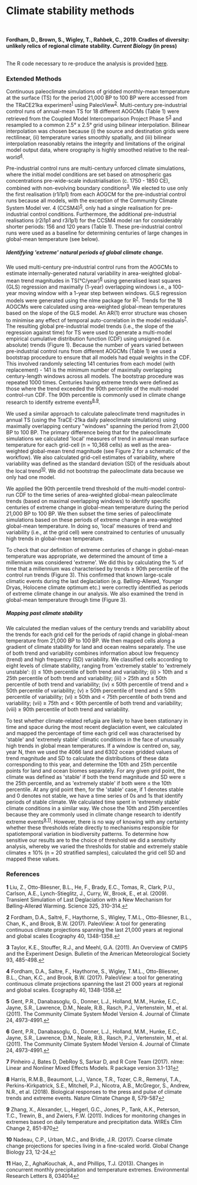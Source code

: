 Climate stability methods
================

<br/><br/> **Fordham, D., Brown, S., Wigley, T., Rahbek, C., 2019. Cradles of diversity: unlikely relics of regional climate stability. *Current Biology* (in press)** <br/><br/>

The R code necessary to re-produce the analysis is provided [here](climate_stability_code.md).

### Extended Methods

Continuous paleoclimate simulations of gridded monthly-mean temperature at the surface (TS) for the period 21,000 BP to 100 BP were accessed from the TRaCE21ka experiment<sup id="a1">[1](#f1)</sup> using PaleoView<sup id="a2">[2](#f2)</sup>. Multi-century pre-industrial control runs of annual-mean TS for 18 different AOGCMs (Table 1) were retrieved from the Coupled Model Intercomparison Project Phase 5<sup id="a3">[3](#f3)</sup> and resampled to a common 2.5° x 2.5° grid using bilinear interpolation. Bilinear interpolation was chosen because (i) the source and destination grids were rectilinear, (ii) temperature varies smoothly spatially, and (iii) bilinear interpolation reasonably retains the integrity and limitations of the original model output data, where orography is highly smoothed relative to the real-world<sup id="a4">[4](#f4)</sup>.

Pre-industrial control runs are multi-century unforced climate simulations, where the initial model conditions are set based on atmospheric gas concentrations pre-wide-scale industrialisation (c. 1750 - 1850 CE), combined with non-evolving boundary conditions<sup id="a3">[3](#f3)</sup>. We elected to use only the first realisation (r1i1p1) from each AOGCM for the pre-industrial control runs because all models, with the exception of the Community Climate System Model ver. 4 (CCSM4)<sup id="a5">[5](#f5)</sup>, only had a single realisation for pre-industrial control conditions. Furthermore, the additional pre-industrial realisations (r2i1p1 and r3i1p1) for the CCSM4 model ran for considerably shorter periods: 156 and 120 years (Table 1). These pre-industrial control runs were used as a baseline for determining centuries of large changes in global-mean temperature (see below).

##### *Identifying 'extreme' natural periods of global climate change.*

We used multi-century pre-industrial control runs from the AOGCMs to estimate internally-generated natural variability in area-weighted global-mean trend magnitudes in TS(°C/year)<sup id="a6">[6](#f6)</sup> using generalised least squares (GLS) regression and maximally (1-year) overlapping windows i.e., a 100-year moving window with a 1-year step between windows. GLS regression models were generated using the nlme package for R<sup id="a7">[7](#f7)</sup>. Trends for the 18 AOGCMs were calculated using area-weighted global-mean temperatures based on the slope of the GLS model. An AR(1) error structure was chosen to minimise any effect of temporal auto-correlation in the model residuals<sup id="a7">[7](#f7)</sup>. The resulting global pre-industrial model trends (i.e., the slope of the regression against time) for TS were used to generate a multi-model empirical cumulative distribution function (CDF) using unsigned (i.e. absolute) trends (Figure 1). Because the number of years varied between pre-industrial control runs from different AOGCMs (Table 1) we used a bootstrap procedure to ensure that all models had equal weights in the CDF. This involved randomly selecting 141 centuries from each model (with replacement) - 141 is the minimum number of maximally overlapping century-length windows across all models. The bootstrap procedure was repeated 1000 times. Centuries having extreme trends were defined as those where the trend exceeded the 90th percentile of the multi-model control-run CDF. The 90th percentile is commonly used in climate change research to identify extreme events<sup id="a8">[8](#f8)</sup><sup>,</sup><sup id="a9">[9](#f9)</sup>.

We used a similar approach to calculate paleoclimate trend magnitudes in annual TS (using the TraCE-21ka daily paleoclimate simulations) using maximally overlapping century "windows" spanning the period from 21,000 BP to 100 BP. The primary difference being that for the paleoclimate simulations we calculated 'local' measures of trend in annual mean surface temperature for each grid-cell (n = 10,368 cells) as well as the area-weighted global-mean trend magnitude (see Figure 2 for a schematic of the workflow). We also calculated grid-cell estimates of variability, where variability was defined as the standard deviation (SD) of the residuals about the local trend</sup><sup id="a10">[10](#f10)</sup>. We did not bootstrap the paleoclimate data because we only had one model.

We applied the 90th percentile trend threshold of the multi-model control-run CDF to the time series of area-weighted global-mean paleoclimate trends (based on maximal overlapping windows) to identify specific centuries of extreme change in global-mean temperature during the period 21,000 BP to 100 BP. We then subset the time series of paleoclimate simulations based on these periods of extreme change in area-weighted global-mean temperature. In doing so, 'local' measures of trend and variability (i.e., at the grid cell) were constrained to centuries of unusually high trends in global-mean temperature.

To check that our definition of extreme centuries of change in global-mean temperature was appropriate, we determined the amount of time a millennium was considered 'extreme'. We did this by calculating the % of time that a millennium was characterised by trends ≥ 90th percentile of the control run trends (Figure 3). This confirmed that known large-scale climatic events during the last deglaciation (e.g. Bølling-Allerød, Younger Dryas, Holocene climate optimum etc.) were correctly identified as periods of extreme climate change in our analysis. We also examined the trend in global-mean temperature through time (Figure 3).

##### *Mapping past climate stability*

We calculated the median values of the century trends and variability about the trends for each grid cell for the periods of rapid change in global-mean temperature from 21,000 BP to 100 BP. We then mapped cells along a gradient of climate stability for land and ocean realms separately. The use of both trend and variability combines information about low frequency (trend) and high frequency (SD) variability. We classified cells according to eight levels of climate stability, ranging from 'extremely stable' to 'extremely unstable': (i) ≤ 10th percentile of both trend and variability; (ii) &gt; 10th and ≤ 25th percentile of both trend and variability; (iii) &gt; 25th and ≤ 50th percentile of both trend and variability; (iv) ≤ 50th percentile of trend and ≥ 50th percentile of variability; (v) ≥ 50th percentile of trend and ≤ 50th percentile of variability; (vi) ≥ 50th and &lt; 75th percentile of both trend and variability; (vii) ≥ 75th and &lt; 90th percentile of both trend and variability; (viii) ≥ 90th percentile of both trend and variability.

To test whether climate-related refugia are likely to have been stationary in time and space during the most recent deglaciation event, we calculated and mapped the percentage of time each grid cell was characterised by 'stable' and 'extremely stable' climatic conditions in the face of unusually high trends in global mean temperatures. If a window is centred on, say, year N, then we used the 4066 land and 6302 ocean gridded values of trend magnitude and SD to calculate the distributions of these data corresponding to this year, and determine the 10th and 25th percentile points for land and ocean biomes separately. For any given grid point, the climate was defined as 'stable' if both the trend magnitude and SD were ≤ the 25th percentile, and as 'extremely stable' if both were ≤ the 10th percentile. At any grid point then, for the 'stable' case, if 1 denotes stable and 0 denotes not stable, we have a time series of 0s and 1s that identify periods of stable climate. We calculated time spent in 'extremely stable' climate conditions in a similar way. We chose the 10th and 25th percentiles because they are commonly used in climate change research to identify extreme events<sup id="a9">[9](#f9)</sup><sup>,</sup><sup id="a11">[11](#f11)</sup>. However, there is no way of knowing with any certainty whether these thresholds relate directly to mechanisms responsible for spatiotemporal variation in biodiversity patterns. To determine how sensitive our results are to the choice of threshold we did a sensitivity analysis, whereby we varied the thresholds for stable and extremely stable climates ± 10% (n = 20 stratified samples), calculated the grid cell SD and mapped these values.

### References

<b id="f1">1</b> Liu, Z., Otto-Bliesner, B.L., He, F., Brady, E.C., Tomas, R., Clark, P.U., Carlson, A.E., Lynch-Stieglitz, J., Curry, W., Brook, E., et al. (2009). Transient Simulation of Last Deglaciation with a New Mechanism for Bølling-Allerød Warming. Science 325, 310-314.[↩](#a1)

<b id="f2">2</b> Fordham, D.A., Saltré, F., Haythorne, S., Wigley, T.M.L., Otto-Bliesner, B.L., Chan, K., and Brook, B.W. (2017). PaleoView: A tool for generating continuous climate projections spanning the last 21,000 years at regional and global scales Ecography 40, 1348-1358.[↩](#a2)

<b id="f3">3</b> Taylor, K.E., Stouffer, R.J., and Meehl, G.A. (2011). An Overview of CMIP5 and the Experiment Design. Bulletin of the American Meteorological Society 93, 485-498.[↩](#a3)

<b id="f4">4</b> Fordham, D.A., Saltre, F., Haythorne, S., Wigley, T.M.L., Otto-Bliesner, B.L., Chan, K.C., and Brook, B.W. (2017). PaleoView: a tool for generating continuous climate projections spanning the last 21 000 years at regional and global scales. Ecography 40, 1348-1358.[↩](#a4)

<b id="f5">5</b> Gent, P.R., Danabasoglu, G., Donner, L.J., Holland, M.M., Hunke, E.C., Jayne, S.R., Lawrence, D.M., Neale, R.B., Rasch, P.J., Vertenstein, M., et al. (2011). The Community Climate System Model Version 4. Journal of Climate 24, 4973-4991.[↩](#a5)

<b id="f6">6</b> Gent, P.R., Danabasoglu, G., Donner, L.J., Holland, M.M., Hunke, E.C., Jayne, S.R., Lawrence, D.M., Neale, R.B., Rasch, P.J., Vertenstein, M., et al. (2011). The Community Climate System Model Version 4. Journal of Climate 24, 4973-4991.[↩](#a6)

<b id="f7">7</b> Pinheiro J, Bates D, DebRoy S, Sarkar D, and R Core Team (2017). nlme: Linear and Nonliner Mixed Effects Models. R package version 3.1-131[↩](#a7)

<b id="f8">8</b> Harris, R.M.B., Beaumont, L.J., Vance, T.R., Tozer, C.R., Remenyi, T.A., Perkins-Kirkpatrick, S.E., Mitchell, P.J., Nicotra, A.B., McGregor, S., Andrew, N.R., et al. (2018). Biological responses to the press and pulse of climate trends and extreme events. Nature Climate Change 8, 579-587[↩](#a8)

<b id="f9">9</b> Zhang, X., Alexander, L., Hegerl, G.C., Jones, P., Tank, A.K., Peterson, T.C., Trewin, B., and Zwiers, F.W. (2011). Indices for monitoring changes in extremes based on daily temperature and precipitation data. WIREs Clim Change 2, 851-870[↩](#a9)

<b id="f10">10</b> Nadeau, C.P., Urban, M.C., and Bridle, J.R. (2017). Coarse climate change projections for species living in a fine-scaled world. Global Change Biology 23, 12-24.[↩](#a10)

<b id="f11">11</b> Hao, Z., AghaKouchak, A., and Phillips, T.J. (2013). Changes in concurrent monthly precipitation and temperature extremes. Environmental Research Letters 8, 034014[↩](#a11)

